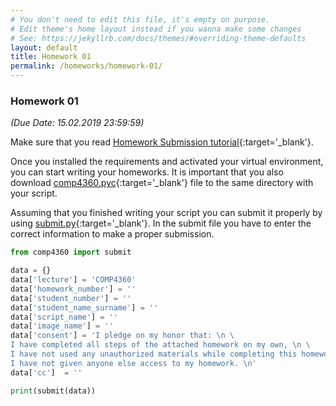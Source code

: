 ```yaml
---
# You don't need to edit this file, it's empty on purpose.
# Edit theme's home layout instead if you wanna make some changes
# See: https://jekyllrb.com/docs/themes/#overriding-theme-defaults
layout: default
title: Homework 01
permalink: /homeworks/homework-01/
---
```


### **Homework 01**

 _(Due Date: 15.02.2019 23:59:59)_


Make sure that you read [Homework Submission tutorial](/tutorials/homework-submission-tutorial/){:target='_blank'}. 

Once you installed the requirements and activated your virtual environment, you can start writing your homeworks. It is important that you also download [comp4360.pyc](/homeworks/comp4360.pyc){:target='_blank'} file to the same directory with your script.

Assuming that you finished writing your script you can submit it properly by using [submit.py](/homeworks/submit.py){:target='_blank'}. In the submit file you have to enter the correct information to make a proper submission.

```python
from comp4360 import submit

data = {}
data['lecture'] = 'COMP4360'
data['homework_number'] = ''
data['student_number'] = ''
data['student_name_surname'] = ''
data['script_name'] = ''
data['image_name'] = ''
data['consent'] = 'I pledge on my honor that: \n \
I have completed all steps of the attached homework on my own, \n \
I have not used any unauthorized materials while completing this homework, and \n \
I have not given anyone else access to my homework. \n'
data['cc']  = ''

print(submit(data))
```
